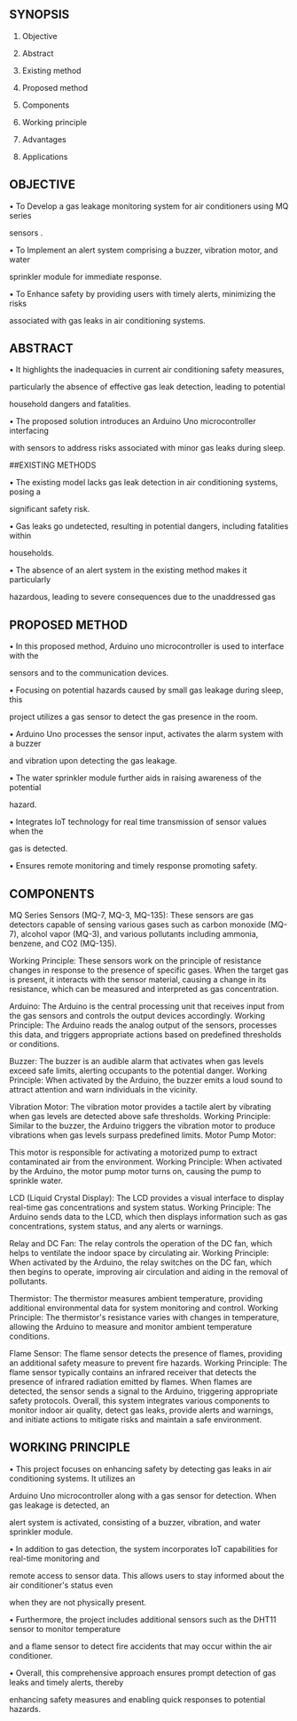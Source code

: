 ## SYNOPSIS 

1. Objective

2. Abstract

3. Existing method

4. Proposed method

5. Components

6. Working principle

8. Advantages

9. Applications

## OBJECTIVE

• To Develop a gas leakage monitoring system for air conditioners using MQ series 

sensors .

• To Implement an alert system comprising a buzzer, vibration motor, and water 

sprinkler module for immediate response.

• To Enhance safety by providing users with timely alerts, minimizing the risks 

associated with gas leaks in air conditioning systems.

## ABSTRACT

• It highlights the inadequacies in current air conditioning safety measures, 

particularly the absence of effective gas leak detection, leading to potential 

household dangers and fatalities.

• The proposed solution introduces an Arduino Uno microcontroller interfacing 

with sensors to address risks associated with minor gas leaks during sleep.

##EXISTING METHODS

• The existing model lacks gas leak detection in air conditioning systems, posing a 

significant safety risk.

• Gas leaks go undetected, resulting in potential dangers, including fatalities within 

households. 

• The absence of an alert system in the existing method makes it particularly 

hazardous, leading to severe consequences due to the unaddressed gas


## PROPOSED METHOD

• In this proposed method, Arduino uno microcontroller is used to interface with the 

sensors and to the communication devices.

• Focusing on potential hazards caused by small gas leakage during sleep, this 

project utilizes a gas sensor to detect the gas presence in the room.

• Arduino Uno processes the sensor input, activates the alarm system with a buzzer 

and vibration upon detecting the gas leakage.

• The water sprinkler module further aids in raising awareness of the potential 

hazard.

• Integrates IoT technology for real time transmission of sensor values when the 

gas is detected.

• Ensures remote monitoring and timely response promoting safety.


## COMPONENTS 

MQ Series Sensors (MQ-7, MQ-3, MQ-135):
These sensors are gas detectors capable of sensing various gases such as carbon monoxide (MQ-7), alcohol vapor (MQ-3), and various pollutants including ammonia, benzene, and CO2 (MQ-135).

Working Principle:
These sensors work on the principle of resistance changes in response to the presence of specific gases. When the target gas is present, it interacts with the sensor material, causing a change in its resistance, which can be measured and interpreted as gas concentration.

Arduino:
The Arduino is the central processing unit that receives input from the gas sensors and controls the output devices accordingly.
Working Principle: The Arduino reads the analog output of the sensors, processes this data, and triggers appropriate actions based on predefined thresholds or conditions.

Buzzer:
The buzzer is an audible alarm that activates when gas levels exceed safe limits, alerting occupants to the potential danger.
Working Principle: When activated by the Arduino, the buzzer emits a loud sound to attract attention and warn individuals in the vicinity.

Vibration Motor:
The vibration motor provides a tactile alert by vibrating when gas levels are detected above safe thresholds.
Working Principle: Similar to the buzzer, the Arduino triggers the vibration motor to produce vibrations when gas levels surpass predefined limits.
Motor Pump Motor:

This motor is responsible for activating a motorized pump to extract contaminated air from the environment.
Working Principle: When activated by the Arduino, the motor pump motor turns on, causing the pump to  sprinkle water.

LCD (Liquid Crystal Display):
The LCD provides a visual interface to display real-time gas concentrations and system status.
Working Principle: The Arduino sends data to the LCD, which then displays information such as gas concentrations, system status, and any alerts or warnings.

Relay and DC Fan:
The relay controls the operation of the DC fan, which helps to ventilate the indoor space by circulating air.
Working Principle: When activated by the Arduino, the relay switches on the DC fan, which then begins to operate, improving air circulation and aiding in the removal of pollutants.

Thermistor:
The thermistor measures ambient temperature, providing additional environmental data for system monitoring and control.
Working Principle: The thermistor's resistance varies with changes in temperature, allowing the Arduino to measure and monitor ambient temperature conditions.

Flame Sensor:
The flame sensor detects the presence of flames, providing an additional safety measure to prevent fire hazards.
Working Principle: The flame sensor typically contains an infrared receiver that detects the presence of infrared radiation emitted by flames. When flames are detected, the sensor sends a signal to the Arduino, triggering appropriate safety protocols.
Overall, this system integrates various components to monitor indoor air quality, detect gas leaks, provide alerts and warnings, and initiate actions to mitigate risks and maintain a safe environment.

## WORKING PRINCIPLE

• This project focuses on enhancing safety by detecting gas leaks in air conditioning systems. It utilizes an 

Arduino Uno microcontroller along with a gas sensor for detection. When gas leakage is detected, an 

alert system is activated, consisting of a buzzer, vibration, and water sprinkler module.

• In addition to gas detection, the system incorporates IoT capabilities for real-time monitoring and 

remote access to sensor data. This allows users to stay informed about the air conditioner's status even 

when they are not physically present.

• Furthermore, the project includes additional sensors such as the DHT11 sensor to monitor temperature 

and a flame sensor to detect fire accidents that may occur within the air conditioner.

• Overall, this comprehensive approach ensures prompt detection of gas leaks and timely alerts, thereby 

enhancing safety measures and enabling quick responses to potential hazards.
